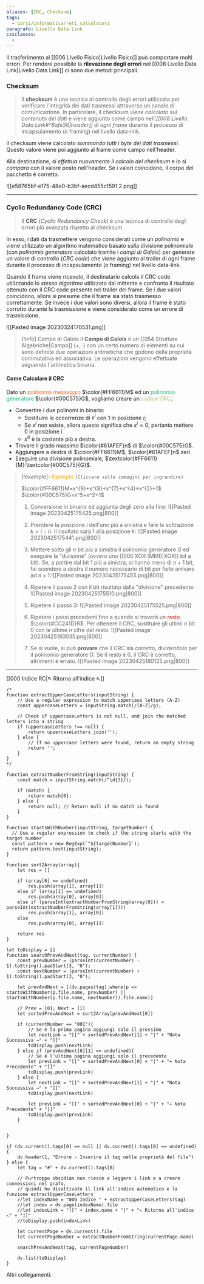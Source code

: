 ```yaml
---
aliases: [CRC, Checksum]
tags:
  - corsi/informatica/reti_calcolatori
paragrafo: Livello Data Link
cssclasses:
  - 
---
```

Il trasferimento al [[006 Livello Fisico|Livello Fisico]] può comportare molti errori. 
Per rendere possibile la **rilevazione degli errori** nel [[008 Livello Data Link|Livello Data Link]] ci sono due metodi principali.
### Checksum
> Il **checksum** è una tecnica di controllo degli errori utilizzata per verificare l'integrità dei dati trasmessi attraverso un canale di comunicazione. 
> In particolare, il checksum *viene calcolato sul contenuto dei dati* e viene aggiunto come campo *nell'[[008 Livello Data Link#^8afe36|header]] di ogni frame* durante il processo di incapsulamento (o framing) nel livello data-link.

Il checksum viene calcolato *sommando tutti i byte dei dati trasmessi*. Questo valore viene poi aggiunto al frame come campo nell'header.

Alla destinazione, *si effettua nuovamente il calcolo del checksum* e lo si *compara* con il valore posto nell'header. Se i valori coincidono, il corpo del pacchetto è corretto.

![[e58765bf-e175-48e0-b3bf-aecd455c1591 2.png]]

---
### Cyclic Redundancy Code (CRC)
> Il **CRC** (*Cyclic Redundancy Check*) è una tecnica di controllo degli errori più avanzata rispetto al checksum.

In esso, i dati da trasmettere vengono considerati come un *polinomio* e viene utilizzato un algoritmo matematico basato sulla divisione polinomiale (con *polinomio generatore* calcolato tramite i *campi di Galois*) per generare un valore di controllo (*CRC code*) che viene aggiunto al trailer di ogni frame durante il processo di incapsulamento (o framing) nel livello data-link.

Quando il frame viene ricevuto, il destinatario calcola il CRC code utilizzando lo *stesso algoritmo* utilizzato dal mittente e confronta il risultato ottenuto con il CRC code presente nel trailer del frame. Se i due valori coincidono, allora si presume che il frame sia stato trasmesso correttamente. Se invece i due valori sono diversi, allora il frame è stato corrotto durante la trasmissione e viene considerato come un errore di trasmissione.

![[Pasted image 20230324170531.png]]

> [!info] Campo di Galois
> Il **Campo di Galois** è un [[054 Strutture Algebriche|Campo]] $(+,\cdot)$ con un certo numero di elementi su cui sono definite due operazioni aritmetiche che godono della proprietà commutativa ed associativa. Le operazioni vengono effettuate seguendo l'aritmetica binaria.

#### Come Calcolare il CRC
Dato un <font color="#FF6611">polinomio messaggio</font> $\color{#FF6611}M$ ed un <font color="#00C575">polinomio generatore</font> $\color{#00C575}G$, vogliamo creare un <font color="#b0bc64">codice CRC</font>.

- Convertire i due polinomi in binario:
	- Sostituire le occorrenze di $x^i$ con $1$ in posizione $i$;
	- Se $x^i$ non esiste, allora questo significa che $x^i = 0$, pertanto mettere $0$ in posizione $i$.
	- $x^0$ è la costante più a destra.
- Trovare il grado massimo $\color{#61AFEF}n$ di $\color{#00C575}G$.
- Aggiungere a destra di $\color{#FF6611}M$, $\color{#61AFEF}n$ zeri.
- Eseguire una divisione polinomiale, $\textcolor{#FF6611}{M}:\textcolor{#00C575}{G}$.

> [!example]- <font color="orange">Esempio</font>
>`(Cliccare sulle immagini per ingrandire)`
>
>$\color{#FF6611}M=x^{9}+x^{8}+x^{7}+x^{4}+x^{2}+1$
>$\color{#00C575}G=x^5+x^2+1$
>
>1. Conversione in binario ed aggiunta degli zero alla fine: ![[Pasted image 20230425175425.png|800]]
>
>2. Prendere la posizione $i$ dell'uno più a sinistra e fare la sottrazione $k=i-n$. Il risultato sarà $1$ alla posizione $k$: ![[Pasted image 20230425175441.png|800]]
>
>3. Mettere sotto gli $n$ bit più a sinistra il polinomio generatore $G$ ed eseguire la "divisione" (ovvero uno [[005 XOR (MMI)|XOR]] bit a bit). Se, a partire dal bit $1$ più a sinistra, si hanno meno di $n+1$ bit, fai scendere a destra il numero necessario di bit per farlo arrivare ad $n+1$:![[Pasted image 20230425175455.png|800]]
>
>4. Ripetere il passo 2 con il bit risultato dalla "divisione" precedente: ![[Pasted image 20230425175510.png|800]]
>5. Ripetere il passo 3: ![[Pasted image 20230425175525.png|800]]
>
>6. Ripetere i passi precedenti fino a quando si troverà un <font color="#CC241D">resto</font> $\color{#CC241D}R$. Per ottenere il CRC, sostituire gli ultimi $n$ bit $0$ con le ultime $n$ cifre del resto. ![[Pasted image 20230425180035.png|800]]
>7. Se si vuole, si può **provare** che il CRC sia corretto, dividendolo per il polinomio generatore $G$. Se il resto è $0$, il CRC è corretto, altrimenti è errato. ![[Pasted image 20230425180125.png|800]]

___
[[000 Indice RC|↖ Ritorna all'indice ↖]]
```dataviewjs
/*
function extractUpperCaseLetters(inputString) {
	// Use a regular expression to match uppercase letters (A-Z)
	const uppercaseLetters = inputString.match(/[A-Z]/g);
	
	// Check if uppercaseLetters is not null, and join the matched letters into a string
	if (uppercaseLetters !== null) {
		return uppercaseLetters.join('');
	} else {
	    // If no uppercase letters were found, return an empty string
	    return '';
	}
}
*/

function extractNumberFromString(inputString) {
	const match = inputString.match(/^\d{3}/);
	
	if (match) {
		return match[0];
	} else {
		return null; // Return null if no match is found
	}
}

function startsWithNumber(inputString, targetNumber) {
  // Use a regular expression to check if the string starts with the target number
  const pattern = new RegExp(`^${targetNumber}`);
  return pattern.test(inputString);
}

function sort2Array(array){
	let res = []
	
	if (array[0] == undefined)
		res.push(array[1], array[1])
	else if (array[1] == undefined)
		res.push(array[0], array[0])
	else if (parseInt(extractNumberFromString(array[0])) > parseInt(extractNumberFromString(array[1])))
		res.push(array[1], array[0])
	else
		res.push(array[0], array[1])
	
	return res
}

let toDisplay = []
function searchPrevAndNext(tag, currentNumber) {
	const prevNumber = (parseInt(currentNumber) - 1).toString().padStart(3, "0");
	const nextNumber = (parseInt(currentNumber) + 1).toString().padStart(3, "0");
	
	let prevAndNext = [(dv.pages(tag).where(p => startsWithNumber(p.file.name, prevNumber) || startsWithNumber(p.file.name, nextNumber)).file.name)]
	
	// Prev = [0]; Next = [1]
	let sortedPrevAndNext = sort2Array(prevAndNext[0])
	
	if (currentNumber == "001"){ 
		// Se è la prima pagina aggiungi solo il prossimo
		let nextLink = "[[" + sortedPrevAndNext[1] + "|" + "Nota Successiva →" + "]]"
		toDisplay.push(nextLink)
	} else if (prevAndNext[0][1] == undefined){
		// Se è l'ultima pagina aggiungi solo il precedente
		let prevLink = "[[" + sortedPrevAndNext[0] + "|" + "← Nota Precedente" + "]]"
		toDisplay.push(prevLink)
	} else {
		let nextLink = "[[" + sortedPrevAndNext[1] + "|" + "Nota Successiva →" + "]]"
		toDisplay.push(nextLink)
		
		let prevLink = "[[" + sortedPrevAndNext[0] + "|" + "← Nota Precedente" + "]]"
		toDisplay.push(prevLink)
	}
	
	
}

if (dv.current().tags[0] == null || dv.current().tags[0] == undefined){
	dv.header(1, "Errore - Inserire il tag nelle proprietà del file")
} else {
	let tag = "#" + dv.current().tags[0]

	// Purtroppo obsidian non riesce a leggere i link e a creare connessioni nel grafo,
	// quindi ho disattivato il link all'indice automatico e la funzione extractUpperCaseLetters
	//let indexName = "000 Indice " + extractUpperCaseLetters(tag)
	//let index = dv.page(indexName).file
	//let indexLink = "[[" + index.name + "|" + "↖ Ritorna all'indice ↖" + "]]"
	//toDisplay.push(indexLink)
	
	let currentPage = dv.current().file
	let currentPageNumber = extractNumberFromString(currentPage.name)
	
	searchPrevAndNext(tag, currentPageNumber)
	
	dv.list(toDisplay)
}
```
Altri collegamenti: 